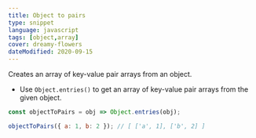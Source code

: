 ```yaml
---
title: Object to pairs
type: snippet
language: javascript
tags: [object,array]
cover: dreamy-flowers
dateModified: 2020-09-15
---
```


Creates an array of key-value pair arrays from an object.

- Use `Object.entries()` to get an array of key-value pair arrays from the given object.

```js
const objectToPairs = obj => Object.entries(obj);

objectToPairs({ a: 1, b: 2 }); // [ ['a', 1], ['b', 2] ]
```

